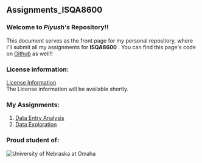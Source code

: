 ## Assignments_ISQA8600
### Welcome to _Piyush's_ Repository!!
This document serves as the front page for my personal repository, where I'll submit all my assignments for **ISQA8600** . You can find this page's code on [Github](https://github.com/pbasia/Assignments_ISQA8600/edit/main/README.md) as well!!
### License information:
[License Information]()  
The License information will be available shortly.
### My Assignments:
1. [Data Entry Analysis]()
2. [Data Exploration]()
### Proud student of:
![University of Nebraska at Omaha](https://upload.wikimedia.org/wikipedia/commons/thumb/0/01/Uno-logo1.jpg/640px-Uno-logo1.jpg)

